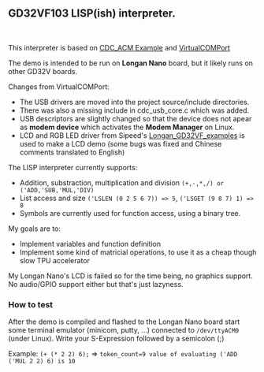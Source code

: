 <br>

## GD32VF103 LISP(ish) interpreter.

<br>

This interpreter is based on [CDC_ACM Example](https://github.com/riscv-mcu/GD32VF103_Demo_Suites/tree/master/GD32VF103C_START_Demo_Suites/Projects/04_USBFS/Device/CDC_ACM) and [VirtualCOMPort](https://github.com/linusreM/GD32V-Virtual-COM-Port)

The demo is intended to be run on **Longan Nano** board, but it likely runs on other GD32V boards.

Changes from VirtualCOMPort:
* The USB drivers are moved into the project source/include directories.
* There was also a missing include in cdc_usb_core.c which was added.
* USB descriptors are slightly changed so that the device does not apear as **modem device** which activates the **Modem Manager** on Linux.
* LCD and RGB LED driver from Sipeed's [Longan_GD32VF_examples](https://github.com/sipeed/Longan_GD32VF_examples) is used to make a LCD demo (some bugs was fixed and Chinese comments translated to English)

The LISP interpreter currently supports:
* Addition, substraction, multiplication and division `(+,-,*,/) or ('ADD,'SUB,'MUL,'DIV)`
* List access and size `('LSLEN (0 2 5 6 7)) => 5`, `('LSGET (9 8 7) 1) => 8`
* Symbols are currently used for function access, using a binary tree.

My goals are to:
* Implement variables and function definition
* Implement some kind of matricial operations, to use it as a cheap though slow TPU accelerator

My Longan Nano's LCD is failed so for the time being, no graphics support. No audio/GPIO support either but that's just lazyness.

### How to test

After the demo is compiled and flashed to the Longan Nano board start some terminal emulator (minicom, putty, ...) connected to `/dev/ttyACM0` (under Linux). Write your S-Expression followed by a semicolon (;)

Example: `(+ (* 2 2) 6);` => ```token_count=9
value of evaluating ('ADD ('MUL 2 2) 6) is 10```
